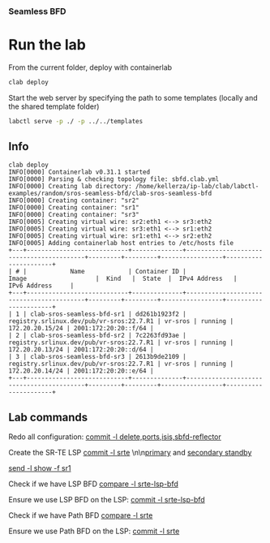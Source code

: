 
### Seamless BFD

# Run the lab

From the current folder, deploy with containerlab

```bash
clab deploy
```

Start the web server by specifying the path to some templates (locally and the shared template folder)

```bash
labctl serve -p ./ -p ../../templates
```

## Info

```
clab deploy
INFO[0000] Containerlab v0.31.1 started
INFO[0000] Parsing & checking topology file: sbfd.clab.yml
INFO[0000] Creating lab directory: /home/kellerza/ip-lab/clab/labctl-examples/random/sros-seamless-bfd/clab-sros-seamless-bfd
INFO[0000] Creating container: "sr2"
INFO[0000] Creating container: "sr1"
INFO[0000] Creating container: "sr3"
INFO[0005] Creating virtual wire: sr2:eth1 <--> sr3:eth2
INFO[0005] Creating virtual wire: sr3:eth1 <--> sr1:eth2
INFO[0005] Creating virtual wire: sr1:eth1 <--> sr2:eth2
INFO[0005] Adding containerlab host entries to /etc/hosts file
+---+----------------------------+--------------+------------------------------------------+---------+---------+-----------------+----------------------+
| # |            Name            | Container ID |                  Image                   |  Kind   |  State  |  IPv4 Address   |     IPv6 Address     |
+---+----------------------------+--------------+------------------------------------------+---------+---------+-----------------+----------------------+
| 1 | clab-sros-seamless-bfd-sr1 | dd261b1923f2 | registry.srlinux.dev/pub/vr-sros:22.7.R1 | vr-sros | running | 172.20.20.15/24 | 2001:172:20:20::f/64 |
| 2 | clab-sros-seamless-bfd-sr2 | 7c2263fd93ae | registry.srlinux.dev/pub/vr-sros:22.7.R1 | vr-sros | running | 172.20.20.13/24 | 2001:172:20:20::d/64 |
| 3 | clab-sros-seamless-bfd-sr3 | 2613b9de2109 | registry.srlinux.dev/pub/vr-sros:22.7.R1 | vr-sros | running | 172.20.20.14/24 | 2001:172:20:20::e/64 |
+---+----------------------------+--------------+------------------------------------------+---------+---------+-----------------+----------------------+
```

## Lab commands

Redo all configuration: [commit -l delete,ports,isis,sbfd-reflector](run:)

Create the SR-TE LSP [commit -l srte](run:)  \n\n[primary](path:2) and [secondary standby](path:0,1)

[send -l show -f sr1](run:)

Check if we have LSP BFD [compare -l srte-lsp-bfd](run:)

Ensure we use LSP BFD on the LSP: [commit -l srte-lsp-bfd](run:)

Check if we have Path BFD [compare -l srte](run:)

Ensure we use Path BFD on the LSP: [commit -l srte](run:)
